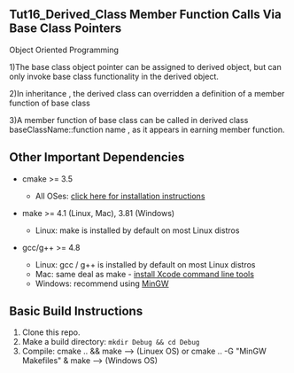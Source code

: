 ## Tut16_Derived_Class Member Function Calls Via Base Class Pointers

 Object Oriented Programming 

1)The base class object pointer can be assigned to derived object,
but can only invoke base class functionality in the derived object.

2)In inheritance , the derived class can overridden a definition of
a member function of base class

3)A member function of base class can be called in derived class
baseClassName::function name , as it appears in earning member function.

## Other Important Dependencies
* cmake >= 3.5

  * All OSes: [click here for installation instructions](https://cmake.org/install/)
* make >= 4.1 (Linux, Mac), 3.81 (Windows)
  * Linux: make is installed by default on most Linux distros
 
* gcc/g++ >= 4.8
  * Linux: gcc / g++ is installed by default on most Linux distros
  * Mac: same deal as make - [install Xcode command line tools](https://developer.apple.com/xcode/features/)
  * Windows: recommend using [MinGW](http://www.mingw.org/)

## Basic Build Instructions

1. Clone this repo.
2. Make a build directory: `mkdir Debug && cd Debug`
3. Compile: cmake .. && make --> (Linuex OS) or
            cmake .. -G "MinGW Makefiles" & make --> (Windows OS)